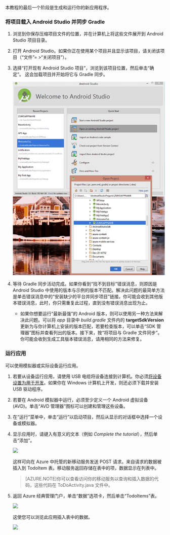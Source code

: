 ﻿本教程的最后一个阶段是生成和运行你的新应用程序。

### 将项目载入 Android Studio 并同步 Gradle

1. 浏览到你保存压缩项目文件的位置，并在计算机上将这些文件展开到 Android Studio 项目目录。

2. 打开 Android Studio。如果你正在使用某个项目并且显示该项目，请关闭该项目（“文件”= >“关闭项目”）。

3. 选择“打开现有 Android Studio 项目”，浏览到该项目位置，然后单击“确定”。 这会加载项目并开始将它与 Gradle 同步。

 	![](./media/mobile-services-android-get-started/android-studio-import-project.png)

4. 等待 Gradle 同步活动完成。如果你看到“找不到目标”错误消息，则原因是 Android Studio 中使用的版本与示例的版本不匹配。解决此问题的最简单方法是单击错误消息中的“安装缺少的平台并同步项目”链接。你可能会收到其他版本错误消息，此时，你只需重复此过程，直到没有错误消息出现为止。
    - 如果你想要运行“最新最强”的 Android 版本，则可以使用另一种方法来解决此问题。可以将 *app* 目录中 *build.gradle* 文件内的 **targetSdkVersion** 更新为与你计算机上安装的版本匹配，若要检查版本，可以单击“SDK 管理器”图标并查看列出的版本。接下来，按“将项目与 Gradle 文件同步”。你可能会收到生成工具版本错误消息，请用相同的方法来修复。

### 运行应用

可以使用模拟器或实际设备运行应用。

1. 若要从设备运行应用，请使用 USB 电缆将设备连接到计算机。你必须[将设备设置为用于开发](https://developer.android.com/training/basics/firstapp/running-app.html)。如果你在 Windows 计算机上开发，则还必须下载并安装 USB 驱动程序。

2. 若要在 Android 模拟器中运行，必须至少定义一个 Android 虚拟设备 (AVD)。单击“AVD 管理器”图标可以创建和管理这些设备。

3. 在“运行”菜单中，单击“运行”以启动项目，然后从显示的对话框中选择一个设备或模拟器。

4. 显示应用时，请键入有意义的文本（例如 _Complete the tutorial_），然后单击“添加”。

   	![](./media/mobile-services-android-get-started/mobile-quickstart-startup-android.png)

   	这样可向在 Azure 中托管的新移动服务发送 POST 请求。来自请求的数据被插入到 TodoItem 表。移动服务返回存储在表中的项，数据显示在列表中。

	> [AZURE.NOTE]你可以查看访问你的移动服务以查询和插入数据的代码，这些代码在 ToDoActivity.java 文件中。

8. 返回 Azure 经典管理门户，单击“数据”选项卡，然后单击“TodoItems”表。

   	![](./media/mobile-services-android-get-started/mobile-data-tab1.png)

   	这使您可以浏览此应用插入表中的数据。

   	![](./media/mobile-services-android-get-started/mobile-data-browse.png)

<!---HONumber=Mooncake_0118_2016-->